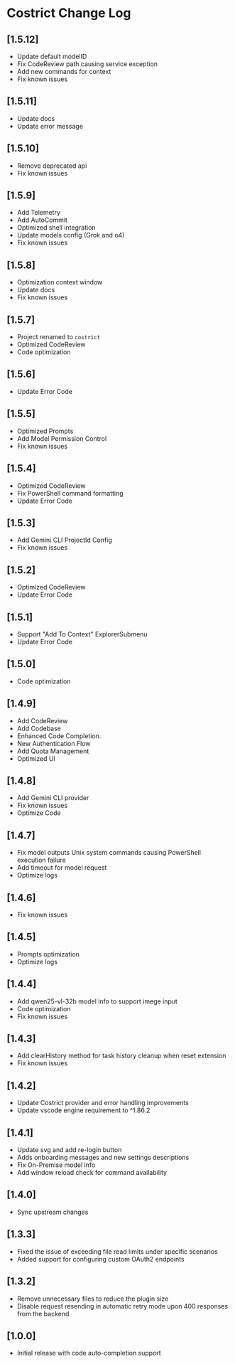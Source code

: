 # Costrict Change Log

## [1.5.12]
- Update default modelID
- Fix CodeReview path causing service exception
- Add new commands for context
- Fix known issues

## [1.5.11]
- Update docs
- Update error message

## [1.5.10]
- Remove deprecated api
- Fix known issues

## [1.5.9]
- Add Telemetry
- Add AutoCommit
- Optimized shell integration
- Update models config (Grok and o4)
- Fix known issues

## [1.5.8]
- Optimization context window
- Update docs
- Fix known issues

## [1.5.7]
- Project renamed to `costrict`
- Optimized CodeReview
- Code optimization

## [1.5.6]
- Update Error Code

## [1.5.5]
- Optimized Prompts
- Add Model Permission Control
- Fix known issues

## [1.5.4]
- Optimized CodeReview
- Fix PowerShell command formatting
- Update Error Code

## [1.5.3]
- Add Gemini CLI ProjectId Config
- Fix known issues

## [1.5.2]
- Optimized CodeReview
- Update Error Code

## [1.5.1]
- Support "Add To Context" ExplorerSubmenu
- Update Error Code

## [1.5.0]
- Code optimization

## [1.4.9]
- Add CodeReview
- Add Codebase
- Enhanced Code Completion.
- New Authentication Flow
- Add Quota Management
- Optimized UI

## [1.4.8]
- Add Gemini CLI provider
- Fix known issues
- Optimize Code

## [1.4.7]
- Fix model outputs Unix system commands causing PowerShell execution failure
- Add timeout for model request
- Optimize logs

## [1.4.6]
- Fix known issues

## [1.4.5]
- Prompts optimization
- Optimize logs

## [1.4.4]
- Add qwen25-vl-32b model info to support imege input
- Code optimization
- Fix known issues

## [1.4.3]
- Add clearHistory method for task history cleanup when reset extension
- Fix known issues

## [1.4.2]
- Update Costrict provider and error handling improvements
- Update vscode engine requirement to ^1.86.2

## [1.4.1]
- Update svg and add re-login button
- Adds onboarding messages and new settings descriptions
- Fix On-Premise model info
- Add window reload check for command availability

## [1.4.0]
- Sync upstream changes

## [1.3.3]
- Fixed the issue of exceeding file read limits under specific scenarios
- Added support for configuring custom OAuth2 endpoints

## [1.3.2]
- Remove unnecessary files to reduce the plugin size
- Disable request resending in automatic retry mode upon 400 responses from the backend

## [1.0.0]

- Initial release with code auto-completion support

